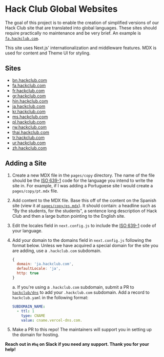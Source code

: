 # Hack Club Global Websites

The goal of this project is to enable the creation of simplified versions of our Hack Club site that are translated into global languages. These sites should require practically no maintenance and be very brief. An example is [`fa.hackclub.com`](https://fa.hackclub.com).

This site uses Next.js' internationalization and middleware features. MDX is used for content and Theme UI for styling.

## Sites

- [bn.hackclub.com](https://bn.hackclub.com)
- [fa.hackclub.com](https://fa.hackclub.com)
- [fr.hackclub.com](https://fr.hackclub.com)
- [gr.hackclub.com](https://gr.hackclub.com)
- [hin.hackclub.com](https://hin.hackclub.com)
- [ja.hackclub.com](https://ja.hackclub.com)
- [kr.hackclub.com](https://kr.hackclub.com)
- [ms.hackclub.com](https://ms.hackclub.com)
- [pl.hackclub.com](https://pl.hackclub.com)
- [rw.hackclub.com](https://rw.hackclub.com)
- [thai.hackclub.com](https://thai.hackclub.com)
- [tr.hackclub.com](https://tr.hackclub.com)
- [ur.hackclub.com](https://ur.hackclub.com)
- [zh.hackclub.com](https://zh.hackclub.com)

## Adding a Site

1. Create a new MDX file in the `pages/copy` directory. The name of the file should be the [ISO 639-1](https://en.wikipedia.org/wiki/ISO_639-1) code for the language you intend to write the site in. For example, if I was adding a Portuguese site I would create a `pages/copy/pt.mdx` file.

2. Add content to the MDX file. Base this off of the content on the Spanish site (view it at [`pages/copy/es.mdx`](/pages/copy/es.mdx)). It should contain: a headline such as "By the students, for the students", a sentence long description of Hack Club and then a large button pointing to the English site.

3. Edit the locales field in `next.config.js` to include the [ISO 639-1](https://en.wikipedia.org/wiki/ISO_639-1) code of your language.

4. Add your domain to the domains field in `next.config.js` following the format below. Unless we have acquired a special domain for the site you are adding, use a `.hackclub.com` subdomain.
    ```javascript
    {
      domain: 'ja.hackclub.com',
      defaultLocale: 'ja',
      http: true
    }
    ```

    a. If you're using a `.hackclub.com` subdomain, submit a PR to [`hackclub/dns`](https://github.com/hackclub/dns) to add your `.hackclub.com` subdomain. Add a record to `hackclub.yaml` in the following format:
    
    ```yaml
    SUBDOMAIN_NAME:
      - ttl: 1
        type: CNAME
        value: cname.vercel-dns.com.
    ```

6. Make a PR to this repo! The maintainers will support you in setting up the domain for hosting.

**Reach out in `#hq` on Slack if you need any support. Thank you for your help!**

